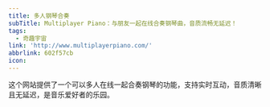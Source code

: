 ```yaml
---
title: 多人钢琴合奏
subTitle: Multiplayer Piano：与朋友一起在线合奏钢琴曲，音质流畅无延迟！
tags:
  - 奇趣宇宙
link: 'http://www.multiplayerpiano.com/'
abbrlink: 602f57cb
icon:
---
```


这个网站提供了一个可以多人在线一起合奏钢琴的功能，支持实时互动，音质清晰且无延迟，是音乐爱好者的乐园。